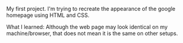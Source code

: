 My first project. I'm trying to recreate the appearance of the google homepage using HTML and CSS.

What I learned:
Although the web page may look identical on my machine/browser, that does not mean it is the same on other setups. 